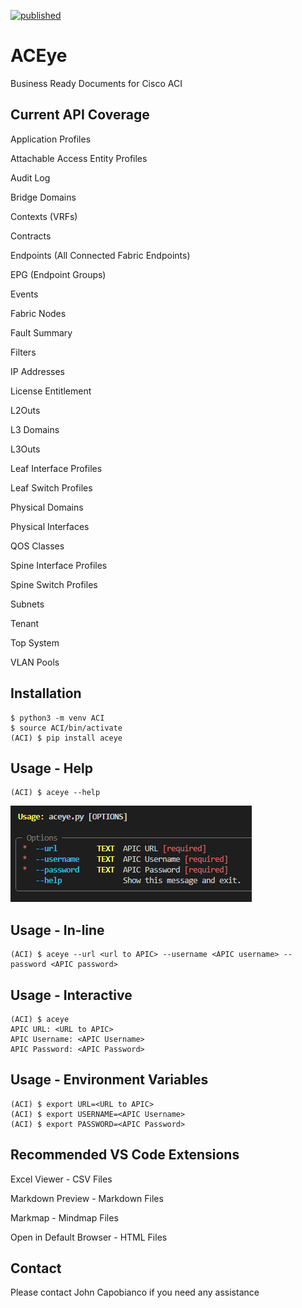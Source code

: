 [![published](https://static.production.devnetcloud.com/codeexchange/assets/images/devnet-published.svg)](https://developer.cisco.com/codeexchange/github/repo/automateyournetwork/ACEye)

# ACEye

Business Ready Documents for Cisco ACI

## Current API Coverage

Application Profiles

Attachable Access Entity Profiles

Audit Log

Bridge Domains

Contexts (VRFs)

Contracts

Endpoints (All Connected Fabric Endpoints)

EPG (Endpoint Groups)

Events

Fabric Nodes

Fault Summary

Filters

IP Addresses

License Entitlement

L2Outs

L3 Domains

L3Outs

Leaf Interface Profiles

Leaf Switch Profiles

Physical Domains

Physical Interfaces

QOS Classes

Spine Interface Profiles

Spine Switch Profiles

Subnets

Tenant

Top System

VLAN Pools


## Installation

```console
$ python3 -m venv ACI
$ source ACI/bin/activate
(ACI) $ pip install aceye
```

## Usage - Help

```console
(ACI) $ aceye --help
```

![ACEye Help](/images/help.png)

## Usage - In-line

```console
(ACI) $ aceye --url <url to APIC> --username <APIC username> --password <APIC password>
```

## Usage - Interactive

```console
(ACI) $ aceye
APIC URL: <URL to APIC>
APIC Username: <APIC Username>
APIC Password: <APIC Password>
```

## Usage - Environment Variables

```console
(ACI) $ export URL=<URL to APIC>
(ACI) $ export USERNAME=<APIC Username>
(ACI) $ export PASSWORD=<APIC Password>
```

## Recommended VS Code Extensions

Excel Viewer - CSV Files

Markdown Preview - Markdown Files

Markmap - Mindmap Files

Open in Default Browser - HTML Files

## Contact

Please contact John Capobianco if you need any assistance
